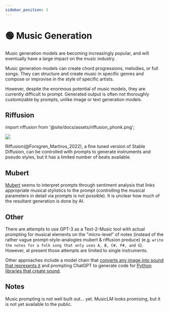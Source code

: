 ```yaml
---
sidebar_position: 3
---
```


# 🟢 Music Generation

Music generation models are becoming increasingly popular, and will eventually have a large impact on the music industry.

Music generation models can create chord progressions, melodies, or full songs. They can structure and create music in specific genres and compose or improvise in the style of specific artists.

However, despite the enormous potential of music models, they are currently difficult to prompt. Generated output is often not thoroughly customizable by prompts, unlike image or text generation models.

## Riffusion
import riffusion from '@site/docs/assets/riffusion_phonk.png';

<div style={{textAlign: 'center'}}>
  <img src={riffusion} style={{width: "500px"}} />
</div>

Riffusion(@Forsgren_Martiros_2022), a fine tuned version of Stable Diffusion, can be controlled with prompts to generate instruments and pseudo styles, but it has a limited number of beats available.

## Mubert

[Mubert](https://mubert.com/) seems to interpret prompts through sentiment analysis that links appropriate musical stylistics to the prompt (controlling the musical parameters in detail via prompts is not possible). It is unclear how much of the resultant generation is done by AI.

## Other

There are attempts to use GPT-3 as a Text-2-Music tool with actual prompting for musical elements on the "micro-level" of notes (instead of the rather vague prompt-style-analogies mubert & riffusion produce) (e.g. `write the notes for a folk song that only uses A, B, C#, F#, and G`). However, at present those attempts are limited to single instruments.

Other approaches include a model chain that [converts any image into sound that represents it](https://huggingface.co/spaces/fffiloni/img-to-music) and prompting ChatGPT to generate code for [Python libraries that create sound](https://twitter.com/teropa/status/1598713756074246145).

## Notes

Music prompting is not well built out... yet. MusicLM looks promising, but it is not yet available to the public.

